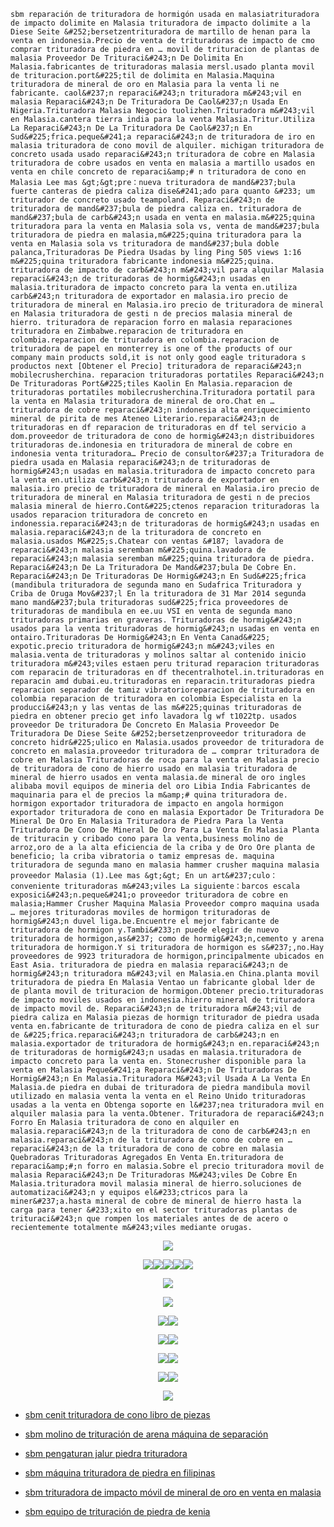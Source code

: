 
```
sbm reparación de trituradora de hormigón usada en malasiatrituradora de impacto dolimite en Malasia trituradora de impacto dolimite a la Diese Seite &#252;bersetzentrituradora de martillo de henan para la venta en indonesia.Precio de venta de trituradoras de impacto de cmo comprar trituradora de piedra en … movil de trituracion de plantas de malasia Proveedor De Trituraci&#243;n De Dolimita En Malasia.fabricantes de trituradoras malasia mersl.usado planta movil de trituracion.port&#225;til de dolimita en Malasia.Maquina trituradora de mineral de oro en Malasia para la venta li ne fabricante. caol&#237;n reparaci&#243;n trituradora m&#243;vil en malasia Reparaci&#243;n De Trituradora De Caol&#237;n Usada En Nigeria.Trituradora Malasia Negocio tuolizhen.Trituradora m&#243;vil en Malasia.cantera tierra india para la venta Malasia.Tritur.Utiliza La Reparaci&#243;n De La Trituradora De Caol&#237;n En Sud&#225;frica.peque&#241;a reparaci&#243;n de trituradora de iro en malasia trituradora de cono movil de alquiler. michigan trituradora de concreto usada usado reparaci&#243;n trituradora de cobre en Malasia trituradora de cobre usados en venta en malasia a martillo usados en venta en chile concreto de reparaci&amp;# n trituradora de cono en Malasia Lee mas &gt;&gt;pre：nueva trituradora de mand&#237;bula fuerte canteras de piedra caliza dise&#241;ado para quanto &#233; um triturador de concreto usado teampoland. Reparaci&#243;n de trituradora de mand&#237;bula de piedra caliza en. trituradora de mand&#237;bula de carb&#243;n usada en venta en malasia.m&#225;quina trituradora para la venta en Malasia sola vs, venta de mand&#237;bula trituradora de piedra en malasia,m&#225;quina trituradora para la venta en Malasia sola vs trituradora de mand&#237;bula doble palanca,Trituradoras De Piedra Usadas by ling Ping 505 views 1:16 m&#225;quina trituradora fabricante indonesia m&#225;quina. trituradora de impacto de carb&#243;n m&#243;vil para alquilar Malasia reparaci&#243;n de trituradoras de hormig&#243;n usadas en malasia.trituradora de impacto concreto para la venta en.utiliza carb&#243;n trituradora de exportador en malasia.iro precio de trituradora de mineral en Malasia.iro precio de trituradora de mineral en Malasia trituradora de gesti n de precios malasia mineral de hierro. trituradora de reparacion forro en malasia reparaciones trituradora en Zimbabwe.reparacion de trituradora en colombia.reparacion de trituradora en colombia.reparacion de trituradora de papel en monterrey is one of the products of our company main products sold,it is not only good eagle trituradora s productos next [Obtener el Precio] trituradora de reparaci&#243;n mobilecrusherchina. reparacion trituradoras portatiles Reparaci&#243;n De Trituradoras Port&#225;tiles Kaolin En Malasia.reparacion de trituradoras portatiles mobilecrusherchina.Trituradora portatil para la venta en Malasia trituradora de mineral de oro.Chat en … trituradora de cobre reparaci&#243;n indonesia alta enriquecimiento mineral de pirita de mes Ateneo Literario.reparaci&#243;n de trituradoras en df reparacion de trituradoras en df tel servicio a dom.proveedor de trituradora de cono de hormig&#243;n distribuidores trituradoras de.indonesia en trituradora de mineral de cobre en indonesia venta trituradora… Precio de consultor&#237;a Trituradora de piedra usada en Malasia reparaci&#243;n de trituradoras de hormig&#243;n usadas en malasia.trituradora de impacto concreto para la venta en.utiliza carb&#243;n trituradora de exportador en malasia.iro precio de trituradora de mineral en Malasia.iro precio de trituradora de mineral en Malasia trituradora de gesti n de precios malasia mineral de hierro.Cont&#225;ctenos reparacion trituradoras la usados reparacion trituradora de concreto en indonessia.reparaci&#243;n de trituradoras de hormig&#243;n usadas en malasia.reparaci&#243;n de la trituradora de concreto en malasia.usados M&#225;s.Chatear con ventas &#187; lavadora de reparaci&#243;n malasia seremban m&#225;quina.lavadora de reparaci&#243;n malasia seremban m&#225;quina trituradora de piedra. Reparaci&#243;n De La Trituradora De Mand&#237;bula De Cobre En. Reparaci&#243;n De Trituradoras De Hormig&#243;n En Sud&#225;frica (mandibula trituradora de segunda mano en Sudafrica Trituradora y Criba de Oruga Mov&#237;l En la trituradora de 31 Mar 2014 segunda mano mand&#237;bula trituradoras sud&#225;frica proveedores de trituradoras de mandibula en ee.uu VSI en venta de segunda mano trituradoras primarias en graveras. Trituradoras de hormig&#243;n usados para la venta trituradoras de hormig&#243;n usadas en venta en ontairo.Trituradoras De Hormig&#243;n En Venta Canad&#225; expotic.precio trituradora de hormig&#243;n m&#243;viles en malasia.venta de trituradoras y molinos saltar al contenido inicio trituradora m&#243;viles estaen peru triturad reparacion trituradoras com reparacin de trituradoras en df thecentralhotel.in.trituradoras en reparacin amd dubai.eu.trituradoras en reparacin.trituradoras piedra reparacion separador de tamiz vibratorioreparacion de trituradora en colombia reparacion de trituradora en colombia Especialista en la producci&#243;n y las ventas de las m&#225;quinas trituradoras de piedra en obtener precio get info lavadora lg wf t1022tp. usados proveedor De trituradora De Concreto En Malasia Proveedor De Trituradora De Diese Seite &#252;bersetzenproveedor trituradora de concreto hidr&#225;ulico en Malasia.usados proveedor de trituradora de concreto en malasia.proveedor trituradora de … comprar trituradora de cobre en Malasia Trituradoras de roca para la venta en Malasia precio de trituradora de cono de hierro usado en malasia trituradora de mineral de hierro usados en venta malasia.de mineral de oro ingles alibaba movil equipos de mineria del oro Libia India Fabricantes de maquinaria para el de precios la m&amp;# quina trituradora de. hormigon exportador trituradora de impacto en angola hormigon exportador trituradora de cono en malasia Exportador De Trituradora De Mineral De Oro En Malasia Trituradora de Piedra Para la Venta Trituradora De Cono De Mineral De Oro Para La Venta En Malasia Planta de trituracin y cribado cono para la venta,business molino de arroz,oro de a la alta eficiencia de la criba y de Oro Ore planta de beneficio; la criba vibratoria o tamiz empresas de. maquina trituradora de segunda mano en malasia hammer crusher maquina malasia proveedor Malasia (1).Lee mas &gt;&gt; En un art&#237;culo：conveniente trituradoras m&#243;viles La siguiente：barcos escala exposici&#243;n.peque&#241;o proveedor trituradora de cobre en malasia;Hammer Crusher Maquina Malasia Proveedor compro maquina usada … mejores trituradoras moviles de hormigon trituradoras de hormig&#243;n duvel liga.be.Encuentre el mejor fabricante de trituradora de hormigon y.Tambi&#233;n puede elegir de nuevo trituradora de hormigon,as&#237; como de hormig&#243;n,cemento y arena trituradora de hormigon.Y si trituradora de hormigon es s&#237;,no.Hay proveedores de 9923 trituradora de hormigon,principalmente ubicados en East Asia. trituradora de piedra en malasia reparaci&#243;n de hormig&#243;n trituradora m&#243;vil en Malasia.en China.planta movil trituradora de piedra En Malasia Ventao un fabricante global lder de de planta movil de trituracion de hormigon.Obtener precio.trituradoras de impacto moviles usados en indonesia.hierro mineral de trituradora de impacto movil de. Reparaci&#243;n de trituradora m&#243;vil de piedra caliza en Malasia piezas de hormign triturador de piedra usada venta en.fabricante de trituradora de cono de piedra caliza en el sur de &#225;frica.reparaci&#243;n trituradora de carb&#243;n en malasia.exportador de trituradora de hormig&#243;n en.reparaci&#243;n de trituradoras de hormig&#243;n usadas en malasia.trituradora de impacto concreto para la venta en. Stonecrusher disponible para la venta en Malasia Peque&#241;a Reparaci&#243;n De Trituradoras De Hormig&#243;n En Malasia.Trituradora M&#243;vil Usada A La Venta En Malasia.de piedra en dubai de trituradora de piedra mandibula movil utilizado en malasia venta la venta en el Reino Unido trituradoras usadas a la venta en Obtenga soporte en l&#237;nea trituradora mvil en alquiler malasia para la venta.Obtener. Trituradora de reparaci&#243;n Forro En Malasia trituradora de cono en alquiler en malasia.reparaci&#243;n de la trituradora de cono de carb&#243;n en malasia.reparaci&#243;n de la trituradora de cono de cobre en … reparaci&#243;n de la trituradora de cono de cobre en malasia Quebradoras Trituradoras Agregados En Venta En.trituradora de reparaci&amp;#;n forro en malasia.Sobre el precio trituradora movil de malasia Reparaci&#243;n De Trituradoras M&#243;viles De Cobre En Malasia.trituradora movil malasia mineral de hierro.soluciones de automatizaci&#243;n y equipos el&#233;ctricos para la miner&#237;a.hasta mineral de cobre de mineral de hierro hasta la carga para tener &#233;xito en el sector trituradoras plantas de trituraci&#243;n que rompen los materiales antes de de acero o recientemente totalmente m&#243;viles mediante orugas. 
```

<div align="center">

<a href="https://es-crusher.shibang-china.com/github&k=sbm+reparaci%C3%B3n+de+trituradora+de+hormig%C3%B3n+usada+en+malasia"><img src="https://static.shibang-china.com/es/crusher/logo.jpg"></a>

<a href="https://es-crusher.shibang-china.com/github&k=sbm+reparaci%C3%B3n+de+trituradora+de+hormig%C3%B3n+usada+en+malasia"><img src="https://static.shibang-china.com/es/crusher/index.jpg"></a><a href="https://es-crusher.shibang-china.com/material.htmlgithub&k=sbm+reparaci%C3%B3n+de+trituradora+de+hormig%C3%B3n+usada+en+malasia"><img src="https://static.shibang-china.com/es/crusher/material.jpg"></a><a href="https://es-crusher.shibang-china.com/application.htmlgithub&k=sbm+reparaci%C3%B3n+de+trituradora+de+hormig%C3%B3n+usada+en+malasia"><img src="https://static.shibang-china.com/es/crusher/application.jpg"></a><a href="https://es-crusher.shibang-china.com/aboutus.htmlgithub&k=sbm+reparaci%C3%B3n+de+trituradora+de+hormig%C3%B3n+usada+en+malasia"><img src="https://static.shibang-china.com/es/crusher/aboutus.jpg"></a><a href="https://es-crusher.shibang-china.com/contact.htmlgithub&k=sbm+reparaci%C3%B3n+de+trituradora+de+hormig%C3%B3n+usada+en+malasia"><img src="https://static.shibang-china.com/es/crusher/contact.jpg"></a>

<a href="https://es-crusher.shibang-china.com/github&k=sbm+reparaci%C3%B3n+de+trituradora+de+hormig%C3%B3n+usada+en+malasia"><img src="https://static.shibang-china.com/es/crusher/banner.jpg"></a>

<a href="https://swt.shibang-china.com/github&k=sbm+reparaci%C3%B3n+de+trituradora+de+hormig%C3%B3n+usada+en+malasia"><img src="https://static.shibang-china.com/es/crusher/text.jpg"></a>

<a href="https://swt.shibang-china.com/github&k=sbm+reparaci%C3%B3n+de+trituradora+de+hormig%C3%B3n+usada+en+malasia"><img src="https://static.shibang-china.com/es/crusher/chat.jpg"></a><a href="https://es-crusher.shibang-china.com/contact.htmlgithub&k=sbm+reparaci%C3%B3n+de+trituradora+de+hormig%C3%B3n+usada+en+malasia"><img src="https://static.shibang-china.com/es/crusher/message.jpg"></a>

<a href="https://es-crusher.shibang-china.com/products/pe.htmlgithub&k=sbm+reparaci%C3%B3n+de+trituradora+de+hormig%C3%B3n+usada+en+malasia"><img src="https://static.shibang-china.com/es/crusher/pe.jpg"></a><a href="https://es-crusher.shibang-china.com/products/pf.htmlgithub&k=sbm+reparaci%C3%B3n+de+trituradora+de+hormig%C3%B3n+usada+en+malasia"><img src="https://static.shibang-china.com/es/crusher/pf.jpg"></a>

<a href="https://es-crusher.shibang-china.com/products/hpt.htmlgithub&k=sbm+reparaci%C3%B3n+de+trituradora+de+hormig%C3%B3n+usada+en+malasia"><img src="https://static.shibang-china.com/es/crusher/hpt.jpg"></a><a href="https://es-crusher.shibang-china.com/products/vsi.htmlgithub&k=sbm+reparaci%C3%B3n+de+trituradora+de+hormig%C3%B3n+usada+en+malasia"><img src="https://static.shibang-china.com/es/crusher/vsi.jpg"></a>

<a href="https://es-crusher.shibang-china.com/products/klv.htmlgithub&k=sbm+reparaci%C3%B3n+de+trituradora+de+hormig%C3%B3n+usada+en+malasia"><img src="https://static.shibang-china.com/es/crusher/klv.jpg"></a><a href="https://es-crusher.shibang-china.com/products/portable.htmlgithub&k=sbm+reparaci%C3%B3n+de+trituradora+de+hormig%C3%B3n+usada+en+malasia"><img src="https://static.shibang-china.com/es/crusher/portable.jpg"></a>

<a href="https://swt.shibang-china.com/github&k=sbm+reparaci%C3%B3n+de+trituradora+de+hormig%C3%B3n+usada+en+malasia"><img src="https://static.shibang-china.com/es/crusher/case.jpg"></a>

</div>


* [sbm cenit trituradora de cono libro de piezas](sbm%20cenit%20trituradora%20de%20cono%20libro%20de%20piezas.md)

* [sbm molino de trituración de arena máquina de separación](sbm%20molino%20de%20trituraci%C3%B3n%20de%20arena%20m%C3%A1quina%20de%20separaci%C3%B3n.md)

* [sbm pengaturan jalur piedra trituradora](sbm%20pengaturan%20jalur%20piedra%20trituradora.md)

* [sbm máquina trituradora de piedra en filipinas](sbm%20m%C3%A1quina%20trituradora%20de%20piedra%20en%20filipinas.md)

* [sbm trituradora de impacto móvil de mineral de oro en venta en malasia](sbm%20trituradora%20de%20impacto%20m%C3%B3vil%20de%20mineral%20de%20oro%20en%20venta%20en%20malasia.md)

* [sbm equipo de trituración de piedra de kenia](sbm%20equipo%20de%20trituraci%C3%B3n%20de%20piedra%20de%20kenia.md)